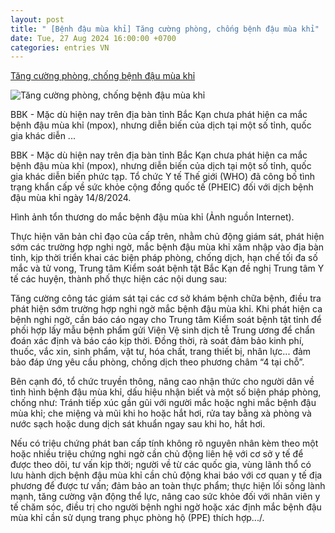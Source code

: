 ```yaml
---
layout: post
title: " [Bệnh đậu mùa khỉ] Tăng cường phòng, chống bệnh đậu mùa khỉ"
date: Tue, 27 Aug 2024 16:00:00 +0700
categories: entries VN
---
```

[Tăng cường phòng, chống bệnh đậu mùa khỉ](https://baobackan.vn/tang-cuong-phong-chong-benh-dau-mua-khi-post65441.html)

![Tăng cường phòng, chống bệnh đậu mùa khỉ](https://cdn.baobackan.vn/images/4c9bb5fac88a6adb6aee22ba8ece2b57db7f347eb2bb5bd2dfc07635419e3eb0ede324ff0e78b6dada8030b73f68d57ca8e65343e1bdcb88ac946c8a6e9c454a5ee3d7c1651b144d2fd839edbfa187fa78b83ab0c64d311ff3df9d016a102481c7b22904a10d0365ee9f0cad2cd208ccc33ea8c266d2f322f42dac310ac54ead/benh-dau-mua-khi-va-nhung-dieu-nen-biet-6800x450-16591497145701097313492-9795.jpg.webp)

BBK - Mặc dù hiện nay trên địa bàn tỉnh Bắc Kạn chưa phát hiện ca mắc bệnh đậu mùa khỉ (mpox), nhưng diễn biến của dịch tại một số tỉnh, quốc gia khác diễn ...

BBK - Mặc dù hiện nay trên địa bàn tỉnh Bắc Kạn chưa phát hiện ca mắc bệnh đậu mùa khỉ (mpox), nhưng diễn biến của dịch tại một số tỉnh, quốc gia khác diễn biến phức tạp. Tổ chức Y tế Thế giới (WHO) đã công bố tình trạng khẩn cấp về sức khỏe cộng đồng quốc tế (PHEIC) đối với dịch bệnh đậu mùa khỉ ngày 14/8/2024.

Hình ảnh tổn thương do mắc bệnh đậu mùa khỉ (Ảnh nguồn Internet).

Thực hiện văn bản chỉ đạo của cấp trên, nhằm chủ động giám sát, phát hiện sớm các trường hợp nghi ngờ, mắc bệnh đậu mùa khỉ xâm nhập vào địa bàn tỉnh, kịp thời triển khai các biện pháp phòng, chống dịch, hạn chế tối đa số mắc và tử vong, Trung tâm Kiểm soát bệnh tật Bắc Kạn đề nghị Trung tâm Y tế các huyện, thành phố thực hiện các nội dung sau:

Tăng cường công tác giám sát tại các cơ sở khám bệnh chữa bệnh, điều tra phát hiện sớm trường hợp nghi ngờ mắc bệnh đậu mùa khỉ. Khi phát hiện ca bệnh nghi ngờ, cần báo cáo ngay cho Trung tâm Kiểm soát bệnh tật tỉnh để phối hợp lấy mẫu bệnh phẩm gửi Viện Vệ sinh dịch tễ Trung ương để chẩn đoán xác định và báo cáo kịp thời. Đồng thời, rà soát đảm bảo kinh phí, thuốc, vắc xin, sinh phẩm, vật tư, hóa chất, trang thiết bị, nhân lực... đảm bảo đáp ứng yêu cầu phòng, chống dịch theo phương châm “4 tại chỗ”.

Bên cạnh đó, tổ chức truyền thông, nâng cao nhận thức cho người dân về tình hình bệnh đậu mùa khỉ, dấu hiệu nhận biết và một số biện pháp phòng, chống như: Tránh tiếp xúc gần gũi với người mắc hoặc nghi mắc bệnh đậu mùa khỉ; che miệng và mũi khi ho hoặc hắt hơi, rửa tay bằng xà phòng và nước sạch hoặc dung dịch sát khuẩn ngay sau khi ho, hắt hơi.

Nếu có triệu chứng phát ban cấp tính không rõ nguyên nhân kèm theo một hoặc nhiều triệu chứng nghi ngờ cần chủ động liên hệ với cơ sở y tế để được theo dõi, tư vấn kịp thời; người về từ các quốc gia, vùng lãnh thổ có lưu hành dịch bệnh đậu mùa khỉ cần chủ động khai báo với cơ quan y tế địa phương để được tư vấn; đảm bảo an toàn thực phẩm; thực hiện lối sống lành mạnh, tăng cường vận động thể lực, nâng cao sức khỏe đối với nhân viên y tế chăm sóc, điều trị cho người bệnh nghi ngờ hoặc xác định mắc bệnh đậu mùa khỉ cần sử dụng trang phục phòng hộ (PPE) thích hợp.../.

